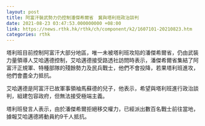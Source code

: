 ```yaml
---
layout: post
title: 阿富汗裝武勢力仍控制潘傑希爾省　冀與塔利班政治談判
date: 2021-08-23 03:47:53.000000000 +08:00
link: https://news.rthk.hk/rthk/ch/component/k2/1607101-20210823.htm
categories: rthk
---
```


塔利班目前控制阿富汗大部分地區，唯一未被塔利班攻陷的潘傑希爾省，仍由武裝力量領導人艾哈邁德控制，艾哈邁德接受路透社訪問時表示，潘傑希爾省集結了阿富汗正規軍、特種部隊的殘餘勢力及民兵戰士，他們不會投降，若果塔利班進攻，他們會盡全力抵抗。

艾哈邁德是阿富汗已故軍事領袖馬蘇德的兒子，他表示，希望與塔利班進行政治談判，組建包容政府，但無法接受極端主義。

塔利班發言人表示，由於潘傑希爾拒絕移交權力，已經派出數百名戰士前往當地，據報艾哈邁德將動員約9千人抵抗。
